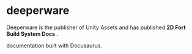 # deeperware
Deeperware is the publisher of Unity Assets and has published **2D Fort Build System Docs** .

documentation built with Docusaurus.
